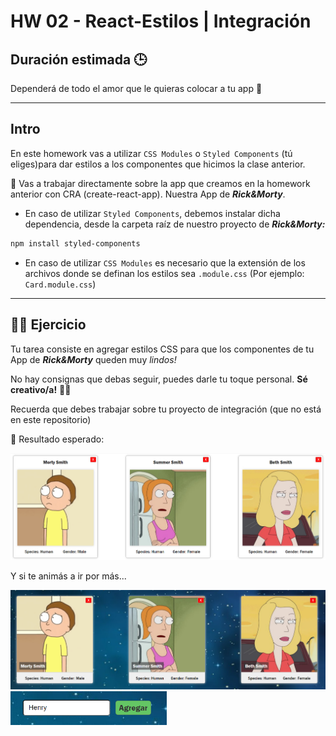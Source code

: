 # HW 02 - React-Estilos | Integración

## Duración estimada 🕒

Dependerá de todo el amor que le quieras colocar a tu app 💛

---

## Intro

En este homework vas a utilizar `CSS Modules` o `Styled Components` (tú eliges)para dar estilos a los componentes que hicimos la clase anterior.

🔹 Vas a trabajar directamente sobre la app que creamos en la homework anterior con CRA (create-react-app). Nuestra App de ***Rick&Morty***.

* En caso de utilizar `Styled Components`, debemos instalar dicha dependencia, desde la carpeta raíz de nuestro proyecto de ***Rick&Morty:***

```bash
npm install styled-components
```

* En caso de utilizar `CSS Modules` es necesario que la extensión de los archivos donde se definan los estilos sea `.module.css` (Por ejemplo: `Card.module.css`)

---

## 👩‍💻 Ejercicio

Tu tarea consiste en agregar estilos CSS para que los componentes de tu App de ***Rick&Morty*** queden muy *lindos!*

No hay consignas que debas seguir, puedes darle tu toque personal. **Sé creativo/a!** 🧑‍🎨

Recuerda que debes trabajar sobre tu proyecto de integración (que no está en este repositorio)

🔹 Resultado esperado:

<img src='../img/cards.png' width='600px'/>

Y si te animás a ir por más...

<img src='../img/cards2.png' width='600px'/>

<img src='../img/Searchbar.png' width='250px'/>
